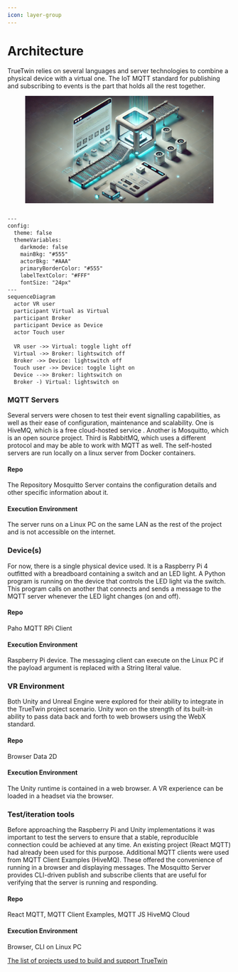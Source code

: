 ```yaml
---
icon: layer-group
---
```


# Architecture

TrueTwin relies on several languages and server technologies to combine a physical device with a virtual one. The IoT MQTT standard for publishing and subscribing to events is the part that holds all the rest together.&#x20;

<figure><img src="../.gitbook/assets/digitalMaterial.webp" alt=""><figcaption></figcaption></figure>

###

```mermaid
---
config:
  theme: false
  themeVariables:
    darkmode: false
    mainBkg: "#555"
    actorBkg: "#AAA"
    primaryBorderColor: "#555"
    labelTextColor: "#FFF"
    fontSize: "24px"
---
sequenceDiagram
  actor VR user
  participant Virtual as Virtual
  participant Broker
  participant Device as Device
  actor Touch user
  
  VR user ->> Virtual: toggle light off
  Virtual ->> Broker: lightswitch off 
  Broker ->> Device: lightswitch off
  Touch user ->> Device: toggle light on
  Device -->> Broker: lightswitch on
  Broker -) Virtual: lightswitch on

```
### MQTT Servers

Several servers were chosen to test their event signalling capabilities, as well as their ease of configuration, maintenance and scalability. One is HiveMQ, which is a free cloud-hosted service . Another is Mosquitto, which is an open source project. Third is RabbitMQ, which uses a different protocol and may be able to work with MQTT as well. The self-hosted servers are run locally on a linux server from Docker containers.

#### Repo

The Repository Mosquitto Server contains the configuration details and other specific information about it.

#### Execution Environment

The server runs on a Linux PC on the same LAN as the rest of the project and is not accessible on the internet.

### Device(s)

For now, there is a single physical device used. It is a Raspberry Pi 4 outfitted with a breadboard containing a switch and an LED light. A Python program is running on the device that controls the LED light via the switch. This program calls on another that connects and sends a message to the MQTT server whenever the LED light changes (on and off).

#### Repo

Paho MQTT RPi Client

#### Execution Environment

Raspberry Pi device. The messaging client can execute on the Linux PC if the payload argument is replaced with a String literal value.

### VR Environment

Both Unity and Unreal Engine were explored for their ability to integrate in the TrueTwin project scenario. Unity won on the strength of its built-in ability to pass data back and forth to web browsers using the WebX standard.

#### Repo

Browser Data 2D

#### Execution Environment

The Unity runtime is contained in a web browser. A VR experience can be loaded in a headset via the browser.

### Test/iteration tools

Before approaching the Raspberry Pi and Unity implementations it was important to test the servers to ensure that a stable, reproducible connection could be achieved at any time.  An existing project (React MQTT) had already  been used for this purpose. Additional MQTT clients were used from MQTT Client Examples (HiveMQ). These offered the convenience of running in a browser and displaying messages. The Mosquitto Server provides CLI-driven publish and subscribe clients that are useful for verifying that the server is running and responding.

#### Repo

React MQTT, MQTT Client Examples, MQTT JS HiveMQ Cloud

#### Execution Environment

Browser, CLI on Linux PC

[The list of projects used to build and support TrueTwin](https://github.com/stars/davidjmcclelland/lists/truetwin-project)
